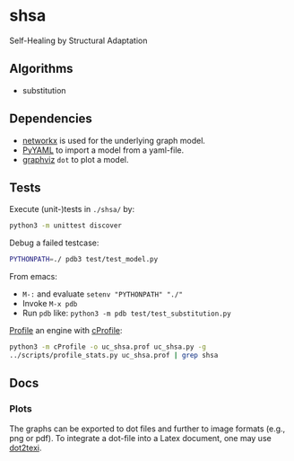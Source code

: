 # shsa
Self-Healing by Structural Adaptation


## Algorithms

* substitution


## Dependencies

* [networkx](https://networkx.readthedocs.io/en/stable/install.html) is used
  for the underlying graph model.
* [PyYAML](http://pyyaml.org/wiki/PyYAMLDocumentation) to import a model from a
  yaml-file.
* [graphviz](http://www.graphviz.org/) `dot` to plot a model.


## Tests

Execute (unit-)tests in `./shsa/` by:

```bash
python3 -m unittest discover
```

Debug a failed testcase:

```bash
PYTHONPATH=./ pdb3 test/test_model.py
```

From emacs:
* `M-:` and evaluate `setenv "PYTHONPATH" "./"`
* Invoke `M-x pdb`
* Run `pdb` like: `python3 -m pdb test/test_substitution.py`

[Profile](http://www.scipy-lectures.org/advanced/optimizing/) an engine
with [cProfile](https://docs.python.org/3/library/profile.html):

```bash
python3 -m cProfile -o uc_shsa.prof uc_shsa.py -g
../scripts/profile_stats.py uc_shsa.prof | grep shsa
```


## Docs

### Plots

The graphs can be exported to dot files and further to image formats (e.g., png
or pdf). To integrate a dot-file into a Latex document, one may
use [dot2texi](http://www.ctan.org/pkg/dot2texi).
